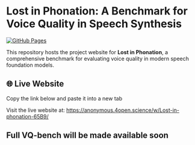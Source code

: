 # Lost in Phonation: A Benchmark for Voice Quality in Speech Synthesis

[![GitHub Pages](https://img.shields.io/badge/GitHub-Pages-blue)](https://anonymous.4open.science/w/Lost-in-phonation-65B9/)

This repository hosts the project website for **Lost in Phonation**, a comprehensive benchmark for evaluating voice quality in modern speech foundation models.

## 🌐 Live Website
Copy the link below and paste it into a new tab

Visit the live website at: https://anonymous.4open.science/w/Lost-in-phonation-65B9/

## Full VQ-bench will be made available soon
